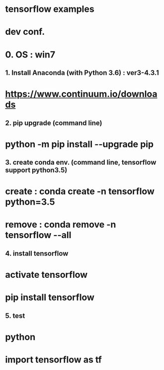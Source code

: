 # tensorflow examples

# dev conf.

# 0. OS : win7

## 1. Install Anaconda (with Python 3.6) : ver3-4.3.1
# https://www.continuum.io/downloads

## 2. pip upgrade (command line)
# python -m pip install --upgrade pip

## 3. create conda env. (command line, tensorflow support python3.5)
# create : conda create -n tensorflow python=3.5  
# remove : conda remove -n tensorflow --all

## 4. install tensorflow
# activate tensorflow
# pip install tensorflow 

## 5. test 
# python
# import tensorflow as tf

